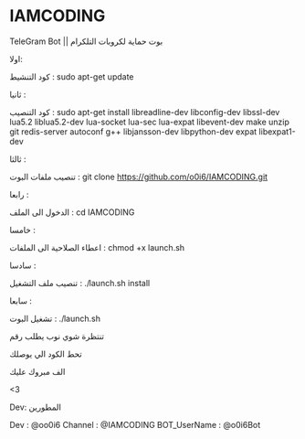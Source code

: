 # IAMCODING
TeleGram Bot || بوت حماية لكروبات التلكرام


اولا:

كود التنشيط : sudo apt-get update

ثانيا :

كود التنصيب : sudo apt-get install libreadline-dev libconfig-dev libssl-dev lua5.2 liblua5.2-dev lua-socket lua-sec lua-expat libevent-dev make unzip git redis-server autoconf g++ libjansson-dev libpython-dev expat libexpat1-dev

ثالثا :

تنصيب ملفات البوت : git clone https://github.com/o0i6/IAMCODING.git

رابعا : 

الدخول الى الملف : cd IAMCODING

خامسا :

اعطاء الصلاحية الى الملفات : chmod +x launch.sh

سادسا :

تنصيب ملف التشغيل : ./launch.sh install

سابعا :

تشغيل البوت : ./launch.sh

تنتظرة شوي نوب يطلب رقم 

تحط الكود الي يوصلك 



الف مبروك عليك 

<3

Dev: المطورين

Dev : @oo0i6
Channel : @IAMCODING
BOT_UserName : @o0i6Bot
